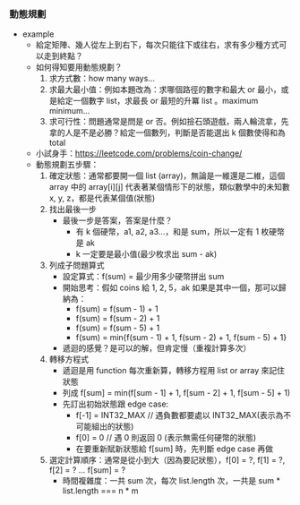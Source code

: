 ### 動態規劃

- example
  - 給定矩陣、幾人從左上到右下，每次只能往下或往右，求有多少種方式可以走到終點？
  - 如何得知要用動態規劃？
    1. 求方式數：how many ways...
    2. 求最大最小值：例如本題改為：求哪個路徑的數字和最大 or 最小，或是給定一個數字 list，求最長 or 最短的升冪 list 。maximum minimum...
    3. 求可行性：問題通常是問是 or 否。例如撿石頭遊戲，兩人輪流拿，先拿的人是不是必勝？給定一個數列，判斷是否能選出 k 個數使得和為 total
  - 小試身手：https://leetcode.com/problems/coin-change/
  - 動態規劃五步驟：
    1. 確定狀態：通常都要開一個 list (array)，無論是一維還是二維，這個 array 中的  array[i][j] 代表著某個情形下的狀態，類似數學中的未知數 x, y, z，都是代表某個值(狀態)
    2. 找出最後一步
        - 最後一步是答案，答案是什麼？
          - 有 k 個硬幣，a1, a2, a3...，和是 sum，所以一定有 1 枚硬幣是 ak
          - k 一定要是最小值(最少枚求出 sum - ak)
    3. 列成子問題算式
        - 設定算式：f(sum) = 最少用多少硬幣拼出 sum
        - 開始思考：假如 coins 給 1, 2, 5，ak 如果是其中一個，那可以歸納為：
          - f(sum) = f(sum - 1) + 1
          - f(sum) = f(sum - 2) + 1
          - f(sum) = f(sum - 5) + 1
          - f(sum) = min{f(sum - 1) + 1, f(sum - 2) + 1, f(sum - 5) + 1}
        - 遞迴的感覺？是可以的解，但肯定慢（重複計算多次）
    4. 轉移方程式
        - 遞迴是用 function 每次重新算，轉移方程用 list or array 來記住狀態
        - 列成 f[sum] = min(f[sum - 1] + 1, f[sum - 2] + 1, f[sum - 5] + 1)
        - 先訂出初始狀態跟 edge case:
           - f[-1] = INT32_MAX // 遇負數都要處以 INT32_MAX(表示為不可能組出的狀態)
           - f[0] = 0 // 遇 0 則返回 0 (表示無需任何硬幣的狀態)
           - 在要重新賦新狀態給 f[sum] 時，先判斷 edge case 再做
    5. 選定計算順序：通常是從小到大（因為要記狀態），f[0] = ?, f[1] = ?, f[2] = ? ... f[sum] = ?
        - 時間複雜度：一共 sum 次，每次 list.length 次，一共是 sum * list.length === n * m

